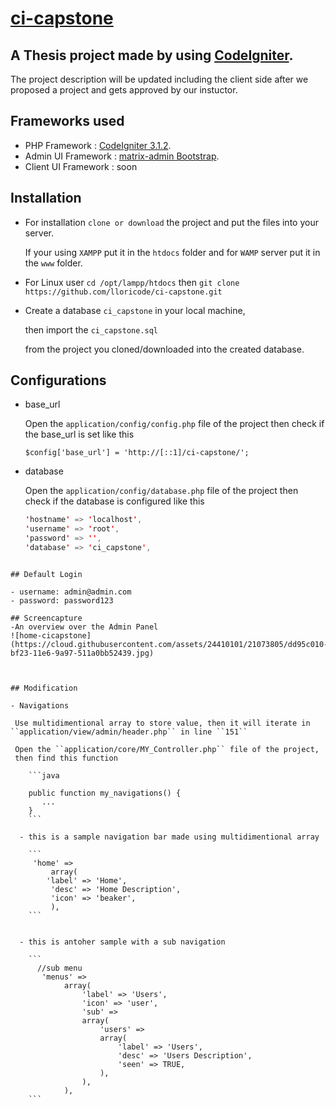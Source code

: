 # [ci-capstone](http://ci-capstone.lloricmayugagarcia.com/)
## A Thesis project made by using [CodeIgniter](http://codeigniter.com).

The project description will be updated including the client side after we proposed a project and gets approved by our instuctor.

## Frameworks used

* PHP Framework       : [CodeIgniter 3.1.2](http://codeigniter.com).
* Admin UI Framework  : [matrix-admin Bootstrap](http://matrixadmin.themedesigner.in/).
* Client UI Framework : soon


## Installation

- For installation ``clone or download`` the project and put the files into your server. 

	If your using ``XAMPP`` put it in the ``htdocs`` folder and for ``WAMP`` server put it in the ``www`` folder.

- For Linux user ``cd /opt/lampp/htdocs`` then ``git clone https://github.com/lloricode/ci-capstone.git``

- Create a database ``ci_capstone`` in your local machine, 

	then import the ``ci_capstone.sql`` 

	from the project you cloned/downloaded into the created database.


## Configurations

- base_url

    Open the ``application/config/config.php`` file of the project
    then check if the base_url is set like this 
    
    ``$config['base_url'] = 'http://[::1]/ci-capstone/';``

- database

    Open the ``application/config/database.php`` file of the project
    then check if the database is configured like this
    
    ```java
    'hostname' => 'localhost',
    'username' => 'root',
    'password' => '',
    'database' => 'ci_capstone',
```

## Default Login

- username: admin@admin.com
- password: password123

## Screencapture
-An overview over the Admin Panel
![home-cicapstone](https://cloud.githubusercontent.com/assets/24410101/21073805/dd95c010-bf23-11e6-9a97-511a0bb52439.jpg)



## Modification

- Navigations

 Use multidimentional array to store value, then it will iterate in ``application/view/admin/header.php`` in line ``151`` 
 
 Open the ``application/core/MY_Controller.php`` file of the project,
 then find this function
 
    ```java
    
    public function my_navigations() {
       ...
    }
    ```

  - this is a sample navigation bar made using multidimentional array 

    ```    
     'home' =>
         array(
	    'label' => 'Home',
	     'desc' => 'Home Description',
	     'icon' => 'beaker',
         ),
    ```
    
    
  - this is antoher sample with a sub navigation 

    ```    
      //sub menu
       'menus' =>
            array(
                'label' => 'Users',
                'icon' => 'user',
                'sub' =>
                array(
                    'users' =>
                    array(
                        'label' => 'Users',
                        'desc' => 'Users Description',
                        'seen' => TRUE,
                    ),
                ),
            ),
    ```
